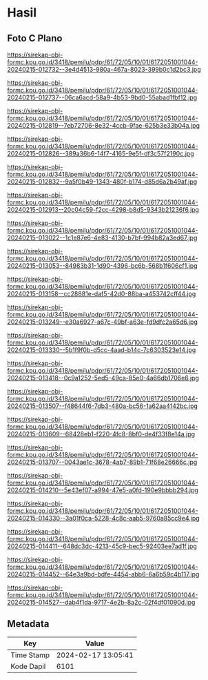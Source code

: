 # Hasil

## Foto C Plano

https://sirekap-obj-formc.kpu.go.id/3418/pemilu/pdpr/61/72/05/10/01/6172051001044-20240215-012732--3e4d4513-980a-467a-8023-399b0c1d2bc3.jpg

https://sirekap-obj-formc.kpu.go.id/3418/pemilu/pdpr/61/72/05/10/01/6172051001044-20240215-012737--06ca6acd-58a9-4b53-9bd0-55abad1fbf12.jpg

https://sirekap-obj-formc.kpu.go.id/3418/pemilu/pdpr/61/72/05/10/01/6172051001044-20240215-012819--7eb72706-8e32-4ccb-9fae-625b3e33b04a.jpg

https://sirekap-obj-formc.kpu.go.id/3418/pemilu/pdpr/61/72/05/10/01/6172051001044-20240215-012826--389a36b6-14f7-4165-9e5f-df3c57f2190c.jpg

https://sirekap-obj-formc.kpu.go.id/3418/pemilu/pdpr/61/72/05/10/01/6172051001044-20240215-012832--9a5f0b49-1343-480f-b174-d85d6a2b49af.jpg

https://sirekap-obj-formc.kpu.go.id/3418/pemilu/pdpr/61/72/05/10/01/6172051001044-20240215-012913--20c04c59-f2cc-4298-b8d5-9343b21236f6.jpg

https://sirekap-obj-formc.kpu.go.id/3418/pemilu/pdpr/61/72/05/10/01/6172051001044-20240215-013022--1c1e87e6-4e83-4130-b7bf-994b82a3ed67.jpg

https://sirekap-obj-formc.kpu.go.id/3418/pemilu/pdpr/61/72/05/10/01/6172051001044-20240215-013053--84983b31-1d90-4396-bc6b-568b1f606cf1.jpg

https://sirekap-obj-formc.kpu.go.id/3418/pemilu/pdpr/61/72/05/10/01/6172051001044-20240215-013158--cc28881e-daf5-42d0-88ba-a453742cff44.jpg

https://sirekap-obj-formc.kpu.go.id/3418/pemilu/pdpr/61/72/05/10/01/6172051001044-20240215-013249--e30a6927-a67c-49bf-a63e-fd9dfc2a65d6.jpg

https://sirekap-obj-formc.kpu.go.id/3418/pemilu/pdpr/61/72/05/10/01/6172051001044-20240215-013330--5b1f9f0b-d5cc-4aad-b14c-7c6303523e14.jpg

https://sirekap-obj-formc.kpu.go.id/3418/pemilu/pdpr/61/72/05/10/01/6172051001044-20240215-013418--0c9a1252-5ed5-49ca-85e0-4a66db1706e6.jpg

https://sirekap-obj-formc.kpu.go.id/3418/pemilu/pdpr/61/72/05/10/01/6172051001044-20240215-013507--f48644f6-7db3-480a-bc56-1a62aa4142bc.jpg

https://sirekap-obj-formc.kpu.go.id/3418/pemilu/pdpr/61/72/05/10/01/6172051001044-20240215-013609--68428eb1-f220-4fc8-8bf0-de4f33f8e14a.jpg

https://sirekap-obj-formc.kpu.go.id/3418/pemilu/pdpr/61/72/05/10/01/6172051001044-20240215-013707--0043ae1c-3678-4ab7-89b1-71f68e26666c.jpg

https://sirekap-obj-formc.kpu.go.id/3418/pemilu/pdpr/61/72/05/10/01/6172051001044-20240215-014210--5e43ef07-a994-47e5-a0fd-190e9bbbb294.jpg

https://sirekap-obj-formc.kpu.go.id/3418/pemilu/pdpr/61/72/05/10/01/6172051001044-20240215-014330--3a01f0ca-5228-4c8c-aab5-9760a85cc9e4.jpg

https://sirekap-obj-formc.kpu.go.id/3418/pemilu/pdpr/61/72/05/10/01/6172051001044-20240215-014411--648dc3dc-4213-45c9-bec5-92403ee7ad1f.jpg

https://sirekap-obj-formc.kpu.go.id/3418/pemilu/pdpr/61/72/05/10/01/6172051001044-20240215-014452--64e3a9bd-bdfe-4454-abb6-6a6b59c4b117.jpg

https://sirekap-obj-formc.kpu.go.id/3418/pemilu/pdpr/61/72/05/10/01/6172051001044-20240215-014527--dab4f1da-9717-4e2b-8a2c-02f4df01090d.jpg


## Metadata

| Key        | Value               |
| ---------- | ------------------- |
| Time Stamp | 2024-02-17 13:05:41 |
| Kode Dapil | 6101                |



